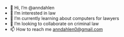 - 👋 Hi, I’m @anndahlen
- 👀 I’m interested in law
- 🌱 I’m currently learning about computers for lawyers
- 💞️ I’m looking to collaborate on criminal law
- 📫 How to reach me anndahlen0@gmail.com
<!---
anndahlen/anndahlen is a ✨ special ✨ repository because its `README.md` (this file) appears on your GitHub profile.
You can click the Preview link to take a look at your changes.
--->

